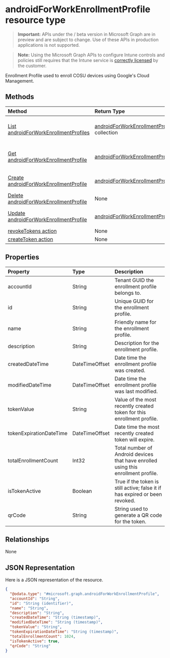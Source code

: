 ﻿# androidForWorkEnrollmentProfile resource type

> **Important:** APIs under the / beta version in Microsoft Graph are in preview and are subject to change. Use of these APIs in production applications is not supported.

> **Note:** Using the Microsoft Graph APIs to configure Intune controls and policies still requires that the Intune service is [correctly licensed](https://go.microsoft.com/fwlink/?linkid=839381) by the customer.

Enrollment Profile used to enroll COSU devices using Google's Cloud Management.
## Methods
|Method|Return Type|Description|
|:---|:---|:---|
|[List androidForWorkEnrollmentProfiles](../api/intune_androidforwork_androidforworkenrollmentprofile_list.md)|[androidForWorkEnrollmentProfile](../resources/intune_androidforwork_androidforworkenrollmentprofile.md) collection|List properties and relationships of the [androidForWorkEnrollmentProfile](../resources/intune_androidforwork_androidforworkenrollmentprofile.md) objects.|
|[Get androidForWorkEnrollmentProfile](../api/intune_androidforwork_androidforworkenrollmentprofile_get.md)|[androidForWorkEnrollmentProfile](../resources/intune_androidforwork_androidforworkenrollmentprofile.md)|Read properties and relationships of the [androidForWorkEnrollmentProfile](../resources/intune_androidforwork_androidforworkenrollmentprofile.md) object.|
|[Create androidForWorkEnrollmentProfile](../api/intune_androidforwork_androidforworkenrollmentprofile_create.md)|[androidForWorkEnrollmentProfile](../resources/intune_androidforwork_androidforworkenrollmentprofile.md)|Create a new [androidForWorkEnrollmentProfile](../resources/intune_androidforwork_androidforworkenrollmentprofile.md) object.|
|[Delete androidForWorkEnrollmentProfile](../api/intune_androidforwork_androidforworkenrollmentprofile_delete.md)|None|Deletes a [androidForWorkEnrollmentProfile](../resources/intune_androidforwork_androidforworkenrollmentprofile.md).|
|[Update androidForWorkEnrollmentProfile](../api/intune_androidforwork_androidforworkenrollmentprofile_update.md)|[androidForWorkEnrollmentProfile](../resources/intune_androidforwork_androidforworkenrollmentprofile.md)|Update the properties of a [androidForWorkEnrollmentProfile](../resources/intune_androidforwork_androidforworkenrollmentprofile.md) object.|
|[revokeTokens action](../api/intune_androidforwork_androidforworkenrollmentprofile_revoketokens.md)|None|Not yet documented|
|[createToken action](../api/intune_androidforwork_androidforworkenrollmentprofile_createtoken.md)|None|Not yet documented|

## Properties
|Property|Type|Description|
|:---|:---|:---|
|accountId|String|Tenant GUID the enrollment profile belongs to.|
|id|String|Unique GUID for the enrollment profile.|
|name|String|Friendly name for the enrollment profile.|
|description|String|Description for the enrollment profile.|
|createdDateTime|DateTimeOffset|Date time the enrollment profile was created.|
|modifiedDateTime|DateTimeOffset|Date time the enrollment profile was last modified.|
|tokenValue|String|Value of the most recently created token for this enrollment profile.|
|tokenExpirationDateTime|DateTimeOffset|Date time the most recently created token will expire.|
|totalEnrollmentCount|Int32|Total number of Android devices that have enrolled using this enrollment profile.|
|isTokenActive|Boolean|True if the token is still active; false it if has expired or been revoked.|
|qrCode|String|String used to generate a QR code for the token.|

## Relationships
None
## JSON Representation
Here is a JSON representation of the resource.
<!-- {
  "blockType": "resource",
  "keyProperty": "id",
  "@odata.type": "microsoft.graph.androidForWorkEnrollmentProfile"
}
-->
``` json
{
  "@odata.type": "#microsoft.graph.androidForWorkEnrollmentProfile",
  "accountId": "String",
  "id": "String (identifier)",
  "name": "String",
  "description": "String",
  "createdDateTime": "String (timestamp)",
  "modifiedDateTime": "String (timestamp)",
  "tokenValue": "String",
  "tokenExpirationDateTime": "String (timestamp)",
  "totalEnrollmentCount": 1024,
  "isTokenActive": true,
  "qrCode": "String"
}
```



